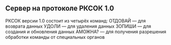 ## **Сервер на протоколе РКСОК 1.0**

РКСОК версии 1.0 состоит из четырёх команд:
ОТДОВАЙ — для возврата данных
УДОЛИ — для удаления данных
ЗОПИШИ — для создания и обновления данных
АМОЖНА? — для получения разрешения обработки команды от специальных органов



